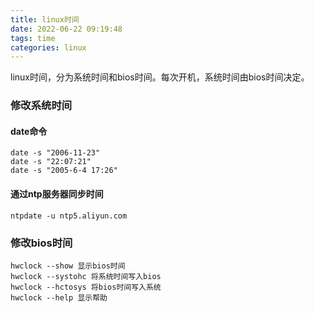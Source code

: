 ```yaml
---
title: linux时间
date: 2022-06-22 09:19:48
tags: time
categories: linux
---
```


linux时间，分为系统时间和bios时间。每次开机，系统时间由bios时间决定。

### 修改系统时间

#### date命令

```
date -s "2006-11-23"
date -s "22:07:21" 
date -s "2005-6-4 17:26"
```
#### 通过ntp服务器同步时间

```
ntpdate -u ntp5.aliyun.com
```

### 修改bios时间

```
hwclock --show 显示bios时间
hwclock --systohc 将系统时间写入bios
hwclock --hctosys 将bios时间写入系统
hwclock --help 显示帮助
```
